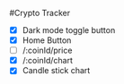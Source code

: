 #Crypto Tracker
-[x] Dark mode toggle button
-[x] Home Button
-[ ] /:coinId/price
-[x] /:coinId/chart
-[x] Candle stick chart